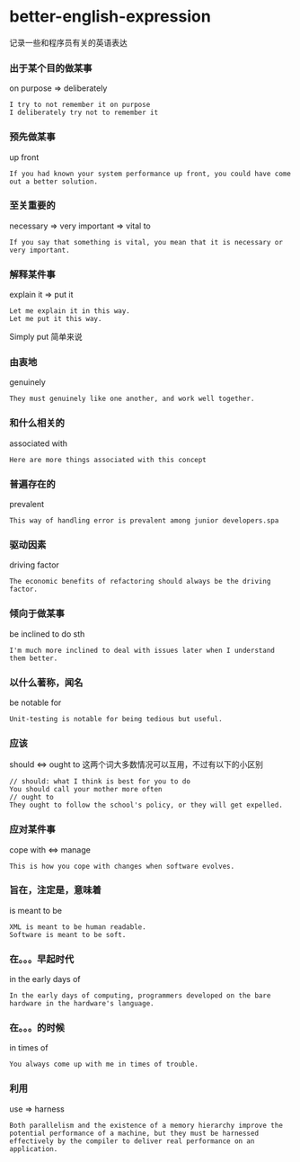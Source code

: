 # better-english-expression
记录一些和程序员有关的英语表达

### 出于某个目的做某事

on purpose => deliberately
```
I try to not remember it on purpose
I deliberately try not to remember it
```
### 预先做某事
up front
```
If you had known your system performance up front, you could have come out a better solution.
```
### 至关重要的
necessary => very important => vital to
```
If you say that something is vital, you mean that it is necessary or very important.
```
### 解释某件事
explain it => put it
```
Let me explain it in this way.
Let me put it this way.
```
Simply put 简单来说

### 由衷地
genuinely
```
They must genuinely like one another, and work well together.
```

### 和什么相关的
associated with
```
Here are more things associated with this concept
```

### 普遍存在的
prevalent
```
This way of handling error is prevalent among junior developers.spa
```

### 驱动因素
driving factor
```
The economic benefits of refactoring should always be the driving factor.
```

### 倾向于做某事
be inclined to do sth
```
I'm much more inclined to deal with issues later when I understand them better.
```

### 以什么著称，闻名
be notable for
```
Unit-testing is notable for being tedious but useful.
```

### 应该
should <=> ought to
这两个词大多数情况可以互用，不过有以下的小区别
```
// should: what I think is best for you to do
You should call your mother more often
// ought to
They ought to follow the school's policy, or they will get expelled.
```

### 应对某件事
cope with <=> manage
```
This is how you cope with changes when software evolves.
```

### 旨在，注定是，意味着
is meant to be
```
XML is meant to be human readable.
Software is meant to be soft.
```

### 在。。。早起时代
in the early days of
```
In the early days of computing, programmers developed on the bare hardware in the hardware's language.
```

### 在。。。的时候
in times of
```
You always come up with me in times of trouble.
```

### 利用
use => harness
```
Both parallelism and the existence of a memory hierarchy improve the potential performance of a machine, but they must be harnessed effectively by the compiler to deliver real performance on an application.
```